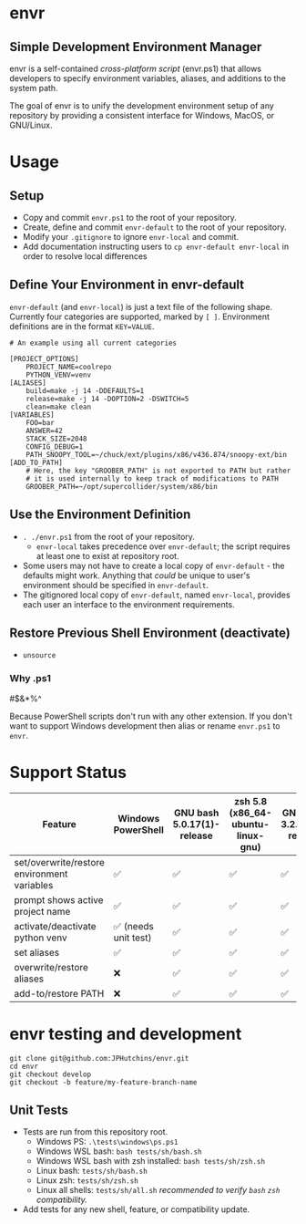 # envr

## Simple Development Environment Manager

envr is a self-contained *cross-platform script* (envr.ps1) that allows developers to specify environment variables, aliases, and additions to the system path.

The goal of envr is to unify the development environment setup of any repository by providing a consistent interface for Windows, MacOS, or GNU/Linux.

# Usage

## Setup

* Copy and commit `envr.ps1` to the root of your repository.
* Create, define and commit `envr-default` to the root of your repository.
* Modify your `.gitignore` to ignore `envr-local` and commit.
* Add documentation instructing users to `cp envr-default envr-local` in order to resolve local differences

## Define Your Environment in envr-default

`envr-default` (and `envr-local`) is just a text file of the following shape.  Currently four categories are supported, marked by `[ ]`.  Environment definitions are in the format `KEY=VALUE`.

```
# An example using all current categories

[PROJECT_OPTIONS]
    PROJECT_NAME=coolrepo
    PYTHON_VENV=venv
[ALIASES]
    build=make -j 14 -DDEFAULTS=1
    release=make -j 14 -DOPTION=2 -DSWITCH=5
    clean=make clean
[VARIABLES]
    FOO=bar
    ANSWER=42
    STACK_SIZE=2048
    CONFIG_DEBUG=1
    PATH_SNOOPY_TOOL=~/chuck/ext/plugins/x86/v436.874/snoopy-ext/bin
[ADD_TO_PATH]
    # Here, the key "GROOBER_PATH" is not exported to PATH but rather
    # it is used internally to keep track of modifications to PATH
    GROOBER_PATH=~/opt/supercollider/system/x86/bin
```

## Use the Environment Definition

* `. ./envr.ps1` from the root of your repository.
  * `envr-local` takes precedence over `envr-default`; the script requires at least one to exist at repository root.
* Some users may not have to create a local copy of `envr-default` - the defaults might work.  Anything that *could* be unique to user's environment should be specified in `envr-default`.
* The gitignored local copy of `envr-default`, named `envr-local`, provides each user an interface to the environment requirements.

## Restore Previous Shell Environment (deactivate)

* `unsource`

### Why .ps1

#$&*%^

Because PowerShell scripts don't run with any other extension.  If you don't want to support Windows development then alias or rename `envr.ps1` to `envr`.

# Support Status

| Feature                                     | Windows PowerShell   | GNU bash 5.0.17(1)-release | zsh 5.8 (x86_64-ubuntu-linux-gnu) | GNU bash 3.2.57(1)-release | zsh 5.3 (x86_64-apple-darwin18.0) |
| ------------------------------------------- | -------------------- | -------------------------- | --------------------------------- | -------------------------- | --------------------------------- |
| set/overwrite/restore environment variables | ✅                    | ✅                          | ✅                                 | ✅                          | ✅                                 |
| prompt shows active project name            | ✅                    | ✅                          | ✅                                 | ✅                          | ✅                                 |
| activate/deactivate python venv             | ✅  (needs unit test) | ✅                          | ✅                                 | ✅                          | ✅                                 |
| set aliases                                 | ✅                    | ✅                          | ✅                                 | ✅                          | ✅                                 |
| overwrite/restore aliases                   | ❌                    | ✅                          | ✅                                 | ✅                          | ✅                                 |
| add-to/restore PATH                         | ❌                    | ✅                          | ✅                                 | ✅                          | ✅                                 |


# envr testing and development

```
git clone git@github.com:JPHutchins/envr.git
cd envr
git checkout develop
git checkout -b feature/my-feature-branch-name
```

## Unit Tests

* Tests are run from this repository root.
  * Windows PS: `.\tests\windows\ps.ps1`
  * Windows WSL bash: `bash tests/sh/bash.sh`
  * Windows WSL bash with zsh installed: `bash tests/sh/zsh.sh`
  * Linux bash: `tests/sh/bash.sh`
  * Linux zsh: `tests/sh/zsh.sh`
  * Linux all shells: `tests/sh/all.sh` *recommended to verify `bash` `zsh` compatibility.*
* Add tests for any new shell, feature, or compatibility update.